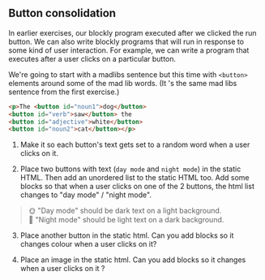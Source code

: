 
## Button consolidation


In earlier exercises, our blockly program executed after we clicked the run button. We can also write blockly programs that will run in response to some kind of user interaction. For example, we can write a program that executes after a user clicks on a particular button.


We're going to start with a madlibs sentence but this time with `<button>` elements around some of the mad lib words. (It 's the same mad libs sentence from the first exercise.)

```html
<p>The <button id="noun1">dog</button>
<button id="verb">saw</button> the 
<button id="adjective">white</button> 
<button id="noun2">cat</button></p>
```

1. <span class="test-checkbox"></span>Make it so each button's text gets set to a random word when a user clicks on it.

2. <span class="test-checkbox"></span>Place two buttons with text (`day mode` and `night mode`) in the static HTML. Then add an unordered list to the static HTML too. Add some blocks so that when a user clicks on one of the 2 buttons, the html list changes to "day mode" / "night mode".

> 🌞 "Day mode" should be dark text on a light background. <br>
> 🌙 "Night mode" should be light text on a dark background.

3. <span class="test-checkbox"></span>Place another button in the static html. Can you add blocks so it changes colour when a user clicks on it?

4. <span class="test-checkbox"></span>Place an image in the static html. Can you add blocks so it changes when a user clicks on it ?